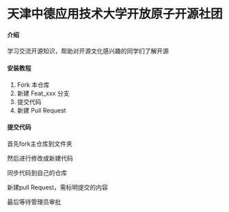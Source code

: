 # 天津中德应用技术大学开放原子开源社团

#### 介绍
学习交流开源知识，帮助对开源文化感兴趣的同学们了解开源


#### 安装教程

1.  Fork 本仓库
2.  新建 Feat_xxx 分支
3.  提交代码
4.  新建 Pull Request

#### 提交代码


首先fork主仓库到文件夹

然后进行修改或新建代码

同步代码到自己的仓库

新建pull Request，需标明提交的内容

最后等待管理员审批